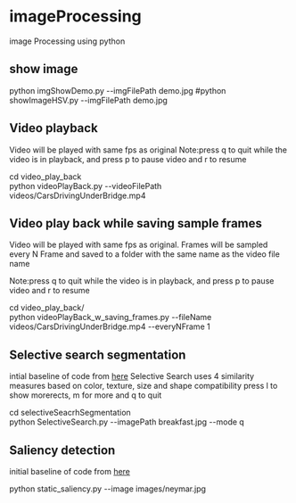 # imageProcessing
image Processing using python

## show image

python imgShowDemo.py --imgFilePath   demo.jpg
#python showImageHSV.py --imgFilePath   demo.jpg


## Video playback 

Video will be played with same fps as original
Note:press q to quit while the video is in playback, and press p to pause video and r to resume 

cd video_play_back </br>
python videoPlayBack.py --videoFilePath videos/CarsDrivingUnderBridge.mp4


## Video play back while saving sample frames
Video will be played with same fps as original. Frames will be sampled every N Frame and saved to a folder with the same name as the video file name

Note:press q to quit while the video is in playback, and press p to pause video and r to resume 

cd video_play_back/  </br>
python  videoPlayBack_w_saving_frames.py   --fileName videos/CarsDrivingUnderBridge.mp4 --everyNFrame 1



## Selective search segmentation

intial baseline of code from [here](https://www.learnopencv.com/selective-search-for-object-detection-cpp-python/)
Selective Search uses 4 similarity measures based on color, texture, size and shape compatibility
press l to show morerects, m for more and q to quit

cd selectiveSeacrhSegmentation </br>
python SelectiveSearch.py --imagePath breakfast.jpg  --mode q

## Saliency detection
initial baseline of code from [here](https://www.pyimagesearch.com/2018/07/16/opencv-saliency-detection/)

python static_saliency.py --image images/neymar.jpg

